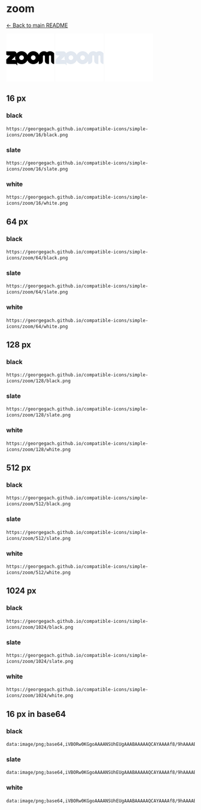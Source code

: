 # zoom

[← Back to main README](../../README.md)


<img src="./128/black.png" width="128" alt="zoom black icon" />
<img src="./128/slate.png" width="128" alt="zoom slate icon" />
<img src="./128/white.png" width="128" alt="zoom white icon" />

## 16 px

### black
```
https://georgegach.github.io/compatible-icons/simple-icons/zoom/16/black.png
```

### slate
```
https://georgegach.github.io/compatible-icons/simple-icons/zoom/16/slate.png
```

### white
```
https://georgegach.github.io/compatible-icons/simple-icons/zoom/16/white.png
```

## 64 px

### black
```
https://georgegach.github.io/compatible-icons/simple-icons/zoom/64/black.png
```

### slate
```
https://georgegach.github.io/compatible-icons/simple-icons/zoom/64/slate.png
```

### white
```
https://georgegach.github.io/compatible-icons/simple-icons/zoom/64/white.png
```

## 128 px

### black
```
https://georgegach.github.io/compatible-icons/simple-icons/zoom/128/black.png
```

### slate
```
https://georgegach.github.io/compatible-icons/simple-icons/zoom/128/slate.png
```

### white
```
https://georgegach.github.io/compatible-icons/simple-icons/zoom/128/white.png
```

## 512 px

### black
```
https://georgegach.github.io/compatible-icons/simple-icons/zoom/512/black.png
```

### slate
```
https://georgegach.github.io/compatible-icons/simple-icons/zoom/512/slate.png
```

### white
```
https://georgegach.github.io/compatible-icons/simple-icons/zoom/512/white.png
```

## 1024 px

### black
```
https://georgegach.github.io/compatible-icons/simple-icons/zoom/1024/black.png
```

### slate
```
https://georgegach.github.io/compatible-icons/simple-icons/zoom/1024/slate.png
```

### white
```
https://georgegach.github.io/compatible-icons/simple-icons/zoom/1024/white.png
```

## 16 px in base64

### black
```
data:image/png;base64,iVBORw0KGgoAAAANSUhEUgAAABAAAAAQCAYAAAAf8/9hAAAABmJLR0QA/wD/AP+gvaeTAAAAs0lEQVQ4je3PMUqDQRQE4O//iVqYRLRSL2PvfSxDILWitYUINmm8QMqQHEOEeIAEUkQ3QmymWGy1zMBj983Mvn3DHv+C09RJ+mOcVXq/0uASLS7QgW98YYsJPnN/xggldYtpvOuc73AVYhXjKwYZXPCIhwwtuMMG9ygtXnCImzxqfkVsKq7FHAeYpbfNOgWLKsIThlWEMZY4xweu8dagm4li3OEoZujlp3W0XfhONt7jr/gBBNAyETlCeuAAAAAASUVORK5CYII=
```

### slate
```
data:image/png;base64,iVBORw0KGgoAAAANSUhEUgAAABAAAAAQCAYAAAAf8/9hAAAABmJLR0QA/wD/AP+gvaeTAAABIUlEQVQ4je3RsUocARSF4f/cGXfBGOPaaSPkIWIXhBSCkBeJhZUgWPgOitZiSJkq9jbGOn0IZFZIhh3UTYKu6Ow9VvsEkkq/9m8OHHj2eFU17FXVsPfj8vIVQF3XL87P/8xP+veLi9lJA+g3zaLt+NlcL9gu1a+vWoixcBidgN+CCoJPOc6+pC1JgHdBb0gvS7pL3AF+lTLvLB8njIEVmS8E30jvhCKND+28EbFh2UZ7gT+AD6RYD4uPmE7ApnBLoMlcCwIESAKZKCK/AlMhnWJHCVpAyhT7yqxBa8D7gCNDZdiWAtufQautyrMi299YI+RKg8FgZjTqTAF0u7d3men7++nu0tLcFUDTNC//FkW87vX+AZZkANulpPa/v/wUPAB5XotJi34T1gAAAABJRU5ErkJggg==
```

### white
```
data:image/png;base64,iVBORw0KGgoAAAANSUhEUgAAABAAAAAQCAYAAAAf8/9hAAAABmJLR0QA/wD/AP+gvaeTAAAAyElEQVQ4je3RvS5FURAF4LVPLgp/ocLL6L2PUiRqQq0QiUbjBZTCY4iEB7iSW3CPk3yakZxo6VjJZM+smazJmp384+fARsV61cvYHPXXvnpV76DDNibBgDk+cIv3yi9xhL7iGHc1O6v3Kdgt4rUGb3BQwj3OcVaiPU7whlP0XZKrJItJ9pMMSdo3l23EdUkekiwkuU/SpZTnpf48snCBw5GFa0yxhRfs4bFhpRSTpE8iyVJrbVpHW63NsyRaa4qftNaGX/vNv4xPGbnrYCpypWgAAAAASUVORK5CYII=
```

